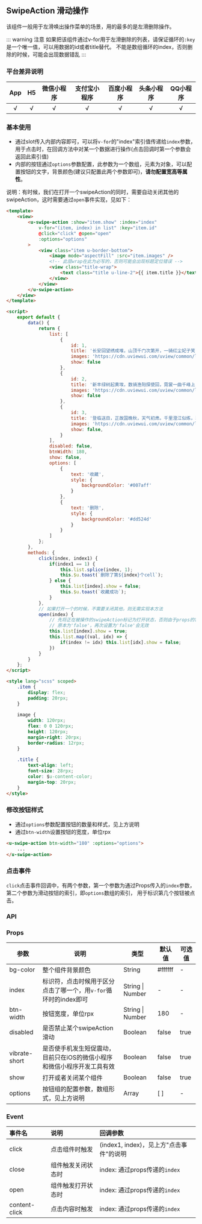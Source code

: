 ## SwipeAction 滑动操作

<demo-model url="/pages/componentsB/swipeAction/index"></demo-model>


该组件一般用于左滑唤出操作菜单的场景，用的最多的是左滑删除操作。


::: warning 注意
如果把该组件通过v-for用于左滑删除的列表，请保证循环的`:key`是一个唯一值，可以用数据的id或者title替代。
不能是数组循环的index，否则删除的时候，可能会出现数据错乱
:::

### 平台差异说明

|App|H5|微信小程序|支付宝小程序|百度小程序|头条小程序|QQ小程序|
|:-:|:-:|:-:|:-:|:-:|:-:|:-:|
|√|√|√|√|√|√|√|

### 基本使用

- 通过slot传入内部内容即可，可以将`v-for`的"index"索引值传递给`index`参数，用于点击时，在回调方法中对某一个数据进行操作(点击回调时第一个参数会返回此索引值)  
- 内部的按钮通过`options`参数配置，此参数为一个数组，元素为对象，可以配置按钮的文字，背景颜色(建议只配置此两个参数即可)，**请勿配置宽高等属性**。

说明：有时候，我们在打开一个swipeAction的同时，需要自动关闭其他的swipeAction，这时需要通过`open`事件实现，见如下：

```html
<template>
	<view>
		<u-swipe-action :show="item.show" :index="index" 
			v-for="(item, index) in list" :key="item.id" 
			@click="click" @open="open"
			:options="options"
		>
			<view class="item u-border-bottom">
				<image mode="aspectFill" :src="item.images" />
				<!-- 此层wrap在此为必写的，否则可能会出现标题定位错误 -->
				<view class="title-wrap">
					<text class="title u-line-2">{{ item.title }}</text>
				</view>
			</view>
		</u-swipe-action>
	</view>
</template>

<script>
	export default {
		data() {
			return {
				list: [
					{
						id: 1,
						title: '长安回望绣成堆，山顶千门次第开，一骑红尘妃子笑，无人知是荔枝来',
						images: 'https://cdn.uviewui.com/uview/common/logo.png',
						show: false
					},
					{
						id: 2,
						title: '新丰绿树起黄埃，数骑渔阳探使回，霓裳一曲千峰上，舞破中原始下来',
						images: 'https://cdn.uviewui.com/uview/common/logo.png',
						show: false
					},
					{
						id: 3,
						title: '登临送目，正故国晚秋，天气初肃。千里澄江似练，翠峰如簇',
						images: 'https://cdn.uviewui.com/uview/common/logo.png',
						show: false,
					}
				],
				disabled: false,
				btnWidth: 180,
				show: false,
				options: [
					{
						text: '收藏',
						style: {
							backgroundColor: '#007aff'
						}
					},
					{
						text: '删除',
						style: {
							backgroundColor: '#dd524d'
						}
					}
				]
			};
		},
		methods: {
			click(index, index1) {
				if(index1 == 1) {
					this.list.splice(index, 1);
					this.$u.toast(`删除了第${index}个cell`);
				} else {
					this.list[index].show = false;
					this.$u.toast(`收藏成功`);
				}
			},
			// 如果打开一个的时候，不需要关闭其他，则无需实现本方法
			open(index) {
				// 先将正在被操作的swipeAction标记为打开状态，否则由于props的特性限制，
				// 原本为'false'，再次设置为'false'会无效
				this.list[index].show = true;
				this.list.map((val, idx) => {
					if(index != idx) this.list[idx].show = false;
				})
			}
		}
	};
</script>

<style lang="scss" scoped>
	.item {
		display: flex;
		padding: 20rpx;
	}
	
	image {
		width: 120rpx;
		flex: 0 0 120rpx;
		height: 120rpx;
		margin-right: 20rpx;
		border-radius: 12rpx;
	}
	
	.title {
		text-align: left;
		font-size: 28rpx;
		color: $u-content-color;
		margin-top: 20rpx;
	}
</style>
```

### 修改按钮样式

- 通过`options`参数配置按钮的数量和样式，见上方说明
- 通过`btn-width`设置按钮的宽度，单位rpx

```html
<u-swipe-action btn-width="180" :options="options">
	...
</u-swipe-action>
```


### 点击事件

`click`点击事件回调中，有两个参数，第一个参数为通过Props传入的`index`参数，第二个参数为滑动按钮的索引，即`options`数组的索引，
用于标识第几个按钮被点击。


### API

### Props

| 参数          | 说明            | 类型            | 默认值             |  可选值   |
|-------------  |---------------- |---------------|------------------ |-------- |
| bg-color | 整个组件背景颜色 | String  | #ffffff | - |
| index | 标识符，点击时候用于区分点击了哪一个，用`v-for`循环时的index即可 | String \| Number  | - | - |
| btn-width | 按钮宽度，单位rpx | String \| Number  | 180 | - |	
| disabled | 是否禁止某个swipeAction滑动 | Boolean  | false | true |	
| vibrate-short | 是否使手机发生短促震动，目前只在iOS的微信小程序和微信小程序开发工具有效  | Boolean | false | true |
| show | 打开或者关闭某个组件 | Boolean  | false | true |
| options | 按钮组的配置参数，数组形式，见上方说明 | Array  | [ ] | - |

### Event

|事件名|说明|回调参数|
|:-|:-|:-|
| click | 点击组件时触发 | (index1, index)，见上方"点击事件"的说明 |
| close | 组件触发关闭状态时 | index: 通过props传递的`index` | 
| open | 组件触发打开状态时 | index: 通过props传递的`index` | 
| content-click | 点击内容时触发 | index: 通过props传递的`index` | 